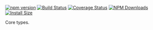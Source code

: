 [![npm version](https://img.shields.io/npm/v/mdln.svg)](https://www.npmjs.com/package/mdln)
[![Build Status](https://app.travis-ci.com/imazzine/mdln.svg?branch=master)](https://app.travis-ci.com/imazzine/mdln)
[![Coverage Status](https://coveralls.io/repos/github/imazzine/mdln/badge.svg?branch=master)](https://coveralls.io/github/imazzine/mdln?branch=master)
[![NPM Downloads](https://img.shields.io/npm/dm/mdln.svg?style=flat)](https://npmcharts.com/compare/mdln?minimal=true)
[![Install Size](https://packagephobia.now.sh/badge?p=mdln)](https://packagephobia.now.sh/result?p=mdln)

Core types.